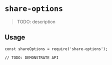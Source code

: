 # `share-options`

> TODO: description

## Usage

```
const shareOptions = require('share-options');

// TODO: DEMONSTRATE API
```
